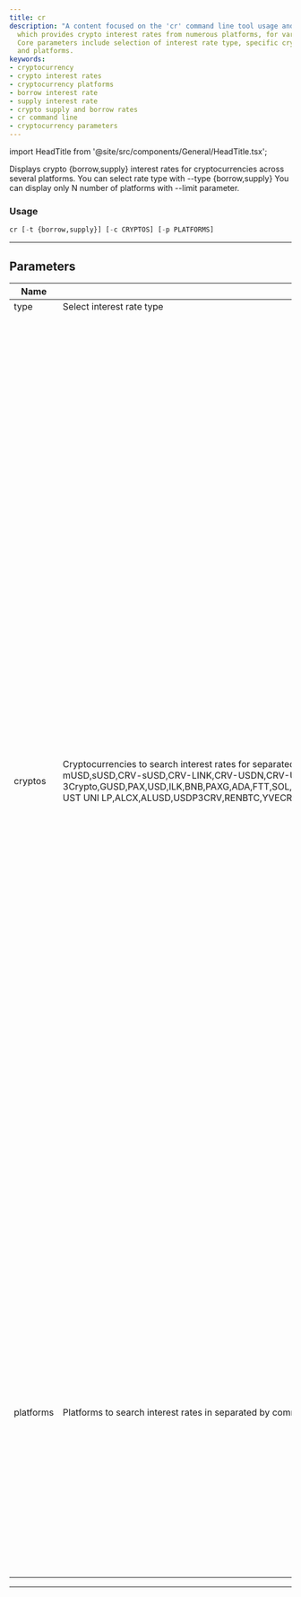 ```yaml
---
title: cr
description: "A content focused on the 'cr' command line tool usage and its parameters,"
  which provides crypto interest rates from numerous platforms, for various cryptocurrencies.
  Core parameters include selection of interest rate type, specific cryptocurrencies,
  and platforms.
keywords:
- cryptocurrency
- crypto interest rates
- cryptocurrency platforms
- borrow interest rate
- supply interest rate
- crypto supply and borrow rates
- cr command line
- cryptocurrency parameters
---
```


import HeadTitle from '@site/src/components/General/HeadTitle.tsx';

<HeadTitle title="crypto/ov/cr - Reference | OpenBB Terminal Docs" />

Displays crypto {borrow,supply} interest rates for cryptocurrencies across several platforms. You can select rate type with --type {borrow,supply} You can display only N number of platforms with --limit parameter.

### Usage

```python
cr [-t {borrow,supply}] [-c CRYPTOS] [-p PLATFORMS]
```

---

## Parameters

| Name | Description | Default | Optional | Choices |
| ---- | ----------- | ------- | -------- | ------- |
| type | Select interest rate type | supply | True | borrow, supply |
| cryptos | Cryptocurrencies to search interest rates for separated by comma. Default: BTC,ETH,USDT,USDC. Options: ZRX,BAT,REP,ETH,SAI,BTC,XRP,LTC,EOS,BCH,XMR,DOGE,USDC,USDT,BSV,NEO,ETC,OMG,ZEC,BTG,SAN,DAI,UNI,WBTC,COMP,LUNA,UST,BUSD,KNC,LEND,LINK,MANA,MKR,SNX,SUSD,TUSD,eCRV-DAO,HEGIC,YFI,1INCH,CRV-IB,CRV-HBTC,BOOST,CRV-sBTC,CRV-renBTC,CRV-sAave,CRV-oBTC,CRV-pBTC,CRV-LUSD,CRV-BBTC,CRV-tBTC,CRV-FRAX,CRV-yBUSD,CRV-COMP,CRV-GUSD,yUSD,CRV-3pool,CRV-TUSD,CRV-BUSD,CRV-DUSD,CRV-UST,CRV-mUSD,sUSD,CRV-sUSD,CRV-LINK,CRV-USDN,CRV-USDP,CRV-alUSD,CRV-Aave,CRV-HUSD,CRV-EURS,RAI,CRV-triCrypto,CRV-Pax,CRV-USDT,CRV-USDK,CRV-RSV,CRV-3Crypto,GUSD,PAX,USD,ILK,BNB,PAXG,ADA,FTT,SOL,SRM,RAY,XLM,SUSHI,CRV,BAL,AAVE,MATIC,GRT,ENJ,USDP,IOST,AMP,PERP,SHIB,ALICE,ALPHA,ANKR,ATA,AVA,AXS,BAKE,BAND,BNT,BTCST,CELR,CFX,CHR,COS,COTI,CTSI,DUSK,EGLD,ELF,FET,FLOW,FTM,INJ,IOTX,MDX,NEAR,OCEAN,ONT,POLS,REEF,WRX,XEC,XTZ,XVS,ZIL,DOT,FIL,TRX,CAKE,ADX,FIRO,SXP,ATOM,IOTA,AKRO,AUDIO,BADGER,CVC,DENT,DYDX,FORTH,GNO,HOT,LPT,LRC,NKN,NMR,NU,OGN,OXT,POLY,QNT,RLC,RSR,SAND,SKL,STMX,STORJ,TRB,UMA,DPI,VSP,CHSB,EURT,GHST,3CRV,CRVRENWBTC,MIR-UST UNI LP,ALCX,ALUSD,USDP3CRV,RENBTC,YVECRV,CVX,USDTTRC20,AUD,HKD,GBP,EUR,HUSD,HT,DASH,EURS,AVAX,BTT,GALA,ILV,APE | BTC,ETH,USDT,USDC | True | ZRX, BAT, REP, ETH, SAI, BTC, XRP, LTC, EOS, BCH, XMR, DOGE, USDC, USDT, BSV, NEO, ETC, OMG, ZEC, BTG, SAN, DAI, UNI, WBTC, COMP, LUNA, UST, BUSD, KNC, LEND, LINK, MANA, MKR, SNX, SUSD, TUSD, eCRV-DAO, HEGIC, YFI, 1INCH, CRV-IB, CRV-HBTC, BOOST, CRV-sBTC, CRV-renBTC, CRV-sAave, CRV-oBTC, CRV-pBTC, CRV-LUSD, CRV-BBTC, CRV-tBTC, CRV-FRAX, CRV-yBUSD, CRV-COMP, CRV-GUSD, yUSD, CRV-3pool, CRV-TUSD, CRV-BUSD, CRV-DUSD, CRV-UST, CRV-mUSD, sUSD, CRV-sUSD, CRV-LINK, CRV-USDN, CRV-USDP, CRV-alUSD, CRV-Aave, CRV-HUSD, CRV-EURS, RAI, CRV-triCrypto, CRV-Pax, CRV-USDT, CRV-USDK, CRV-RSV, CRV-3Crypto, GUSD, PAX, USD, ILK, BNB, PAXG, ADA, FTT, SOL, SRM, RAY, XLM, SUSHI, CRV, BAL, AAVE, MATIC, GRT, ENJ, USDP, IOST, AMP, PERP, SHIB, ALICE, ALPHA, ANKR, ATA, AVA, AXS, BAKE, BAND, BNT, BTCST, CELR, CFX, CHR, COS, COTI, CTSI, DUSK, EGLD, ELF, FET, FLOW, FTM, INJ, IOTX, MDX, NEAR, OCEAN, ONT, POLS, REEF, WRX, XEC, XTZ, XVS, ZIL, DOT, FIL, TRX, CAKE, ADX, FIRO, SXP, ATOM, IOTA, AKRO, AUDIO, BADGER, CVC, DENT, DYDX, FORTH, GNO, HOT, LPT, LRC, NKN, NMR, NU, OGN, OXT, POLY, QNT, RLC, RSR, SAND, SKL, STMX, STORJ, TRB, UMA, DPI, VSP, CHSB, EURT, GHST, 3CRV, CRVRENWBTC, MIR-UST UNI LP, ALCX, ALUSD, USDP3CRV, RENBTC, YVECRV, CVX, USDTTRC20, AUD, HKD, GBP, EUR, HUSD, HT, DASH, EURS, AVAX, BTT, GALA, ILV, APE |
| platforms | Platforms to search interest rates in separated by comma. Default: BlockFi,Ledn,SwissBorg,Youhodler. Options: MakerDao,Compound,Poloniex,Bitfinex,dYdX,CompoundV2,Linen,Hodlonaut,InstaDapp,Zerion,Argent,DeFiSaver,MakerDaoV2,Ddex,AaveStable,AaveVariable,YearnFinance,BlockFi,Nexo,CryptoCom,Soda,Coinbase,SaltLending,Ledn,Bincentive,Inlock,Bitwala,Zipmex,Vauld,Delio,Yield,Vesper,Reflexer,SwissBorg,MushroomsFinance,ElementFi,Maple,CoinRabbit,WirexXAccounts,Youhodler,YieldApp,NotionalFinance,IconFi | BlockFi,Ledn,SwissBorg,Youhodler | True | MakerDao, Compound, Poloniex, Bitfinex, dYdX, CompoundV2, Linen, Hodlonaut, InstaDapp, Zerion, Argent, DeFiSaver, MakerDaoV2, Ddex, AaveStable, AaveVariable, YearnFinance, BlockFi, Nexo, CryptoCom, Soda, Coinbase, SaltLending, Ledn, Bincentive, Inlock, Bitwala, Zipmex, Vauld, Delio, Yield, Vesper, Reflexer, SwissBorg, MushroomsFinance, ElementFi, Maple, CoinRabbit, WirexXAccounts, Youhodler, YieldApp, NotionalFinance, IconFi |

---
